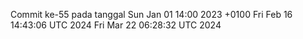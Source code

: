 Commit ke-55 pada tanggal Sun Jan 01 14:00 2023 +0100
Fri Feb 16 14:43:06 UTC 2024
Fri Mar 22 06:28:32 UTC 2024
